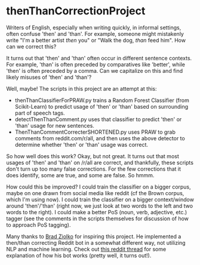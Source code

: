 # thenThanCorrectionProject

Writers of English, especially when writing quickly, in informal settings, often confuse 'then' and 'than'. For example, someone might mistakenly write "I'm a better artist *then* you" or "Walk the dog, *than* feed him". How can we correct this?

It turns out that 'then' and 'than' often occur in different sentence contexts. For example, 'than' is often preceded by comparatives like 'better', while 'then' is often preceded by a comma. Can we capitalize on this and find likely misuses of 'then' and 'than'?

Well, maybe! The scripts in this project are an attempt at this:

* thenThanClassifierForPRAW.py trains a Random Forest Classifier (from Scikit-Learn) to predict usage of 'then' or 'than' based on surrounding part of speech tags.
* detectThenThanComment.py uses that classifier to predict 'then' or 'than' usage for new sentences.
* ThenThanCommentCorrecterSHORTENED.py uses PRAW to grab comments from reddit.com/r/all, and then uses the above detector to determine whether 'then' or 'than' usage was correct.

So how well does this work? Okay, but not great. It turns out that most usages of 'then' and 'than' on /r/all are correct, and thankfully, these scripts don't turn up too many false corrections. For the few corrections that it does identify, some are true, and some are false. So hmmm.

How could this be improved? I could train the classifier on a bigger corpus, maybe on one drawn from social media like reddit (cf the Brown corpus, which I'm using now). I could train the classifier on a bigger context/window around 'then'/'than' (right now, we just look at two words to the left and two words to the right). I could make a better PoS (noun, verb, adjective, etc.) tagger (see the comments in the scripts themselves for discussion of how to approach PoS tagging).

Many thanks to [Brad Ziolko](https://github.com/bradziolko/) for inspiring this project. He implemented a then/than correcting Reddit bot in a somewhat different way, not utilizing NLP and machine learning. Check out [this reddit thread](https://www.reddit.com/r/cscareerquestions/comments/4o7r89/would_a_reddit_bot_be_an_appropriate_personal/) for some explanation of how his bot works (pretty well, it turns out!).
